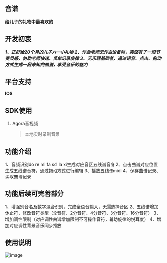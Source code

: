 ## 音谱

**给儿子的礼物中最喜欢的**


## 开发初衷
***1、正好给20个月的儿子六一小礼物***
***2、作曲老师无作曲设备时，突然有了一段节奏灵感，协助老师快速、简单记录旋律***
***3、无乐理基础者，通过语音、点击、拖动方式生成一段未知的曲谱，享受音乐的魅力***

## 平台支持
**IOS**


## SDK使用
1. Agora音视频
   > 本地实时录制音频

## 功能介绍
1、音频识别do re mi fa sol la xi生成对应音区五线谱音符
2、点击曲谱对应位置生成五线谱音符，通过拖动方式进行编辑
3、播放五线谱midi
4、保存曲谱记录、读取曲谱记录
  
  ## 功能后续可完善部分
  1、增强别音名及数字混合识别，完成全语音输入，无需选择音区
  2、五线谱增加休止符，修改音符类型（全音符、2分音符、4分音符、8分音符、16分音符）
  3、增加调性限制（对应调性曲谱增加限制不可操作音符，辅助旋律的悦耳度）
  4、增加对应调性背景音乐同步播放
  
  ## 使用说明
  ![image](http://hailun-log.oss-cn-beijing.aliyuncs.com/readme.jpg)


